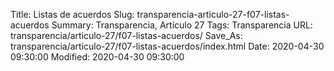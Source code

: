 Title: Listas de acuerdos
Slug: transparencia-articulo-27-f07-listas-acuerdos
Summary: Transparencia, Artículo 27
Tags: Transparencia
URL: transparencia/articulo-27/f07-listas-acuerdos/
Save_As: transparencia/articulo-27/f07-listas-acuerdos/index.html
Date: 2020-04-30 09:30:00
Modified: 2020-04-30 09:30:00


 



